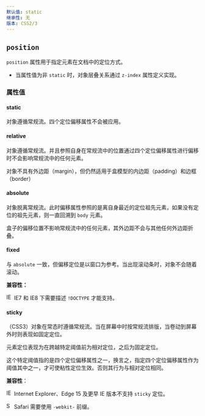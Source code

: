 ```yaml
---
默认值: static
继承性: 无
版本: CSS2/3
---
```


## `position`

`position` 属性用于指定元素在文档中的定位方式。

- 当属性值为非 `static` 时，对象层叠关系通过 `z-index` 属性定义实现。

### 属性值

#### static

对象遵循常规流。四个定位偏移属性不会被应用。

#### relative

对象遵循常规流。并且参照自身在常规流中的位置通过四个定位偏移属性进行偏移时不会影响常规流中的任何元素。

对象不具有外边距（margin），但仍然适用于盒模型的内边距（padding）和边框（border）

#### absolute

对象脱离常规流。此时偏移属性参照的是离自身最近的定位祖先元素，如果没有定位的祖先元素，则一直回溯到 `body` 元素。

盒子的偏移位置不影响常规流中的任何元素，其外边距不会与其他任何外边距折叠。

#### fixed

与 `absolute` 一致，但偏移定位是以窗口为参考。当出现滚动条时，对象不会随着滚动。

**兼容性：**

<img src="https://raw.githubusercontent.com/godban/browsers-support-badges/master/src/images/edge.png" alt="IE / Edge" width="16px" height="16px" /> IE7 和 IE8 下需要描述 `!DOCTYPE` 才能支持。

#### sticky

（CSS3）对象在常态时遵循常规流。当在屏幕中时按常规流排版，当卷动到屏幕外时则表现如固定定位。

元素定位表现为在跨越特定阈值前为相对定位，之后为固定定位。

这个特定阈值指的是四个定位偏移属性之一，换言之，指定四个定位偏移属性作为阈值其中之一，才可使粘性定位生效。否则其行为与相对定位相同。

**兼容性**：

<img src="https://raw.githubusercontent.com/godban/browsers-support-badges/master/src/images/edge.png" alt="IE / Edge" width="16px" height="16px" /> Internet Explorer、Edge 15 及更早 IE 版本不支持 `sticky` 定位。 

<img src="https://raw.githubusercontent.com/godban/browsers-support-badges/master/src/images/safari.png" alt="Safari" width="16px" height="16px" /> Safari 需要使用 `-webkit-` 前缀。 

